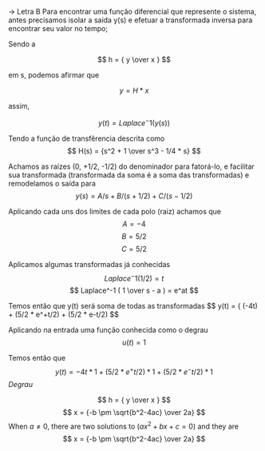-> Letra B
Para encontrar uma função diferencial que represente o sistema, antes precisamos isolar a saída y(s) e efetuar a transformada inversa para encontrar seu valor no tempo;

Sendo a

$$ h = {  y \over x } $$ 

em s, podemos afirmar que 

$$ y = { H * x } $$

assim, 

$$ y(t) = Laplace^-1 ( y(s) ) $$ 

 Tendo a função de transfêrencia descrita como $$ H(s) = {s^2 + 1 \over s^3 - 1/4 * s} $$ 

 Achamos as raízes (0, +1/2, -1/2) do denominador para fatorá-lo, e facilitar sua transformada (transformada da soma é a soma das transformadas) e remodelamos o saída para $$ y(s) = A/s + B/(s+1/2) + C/(s-1/2) $$

 Aplicando cada uns dos limites de cada polo (raiz) achamos que $$ A = -4 $$ $$ B =  5/2 $$ $$ C = 5/2 $$

 Aplicamos algumas transformadas já conhecidas $$ Laplace^-1( 1/2 ) = t $$ $$ Laplace^-1 ( 1 \over s - a ) = e^at $$

Temos então que y(t) será soma de todas as transformadas $$ y(t) = { (-4t) + (5/2 * e^+t/2) + (5/2 * e-t/2) $$ 

 Aplicando na entrada uma função conhecida como o degrau $$ u(t) = 1 $$

 Temos então que $$ y(t) = -4t *1 + (5/2 * e^+t/2)*1 + (5/2 * e^-t/2)*1 $$ *Degrau*

$$ h = {  y \over x } $$
$$ x = {-b \pm \sqrt{b^2-4ac} \over 2a} $$
When $a \ne 0$, there are two solutions to $(ax^2 + bx + c = 0)$ and they are 
$$ x = {-b \pm \sqrt{b^2-4ac} \over 2a} $$
